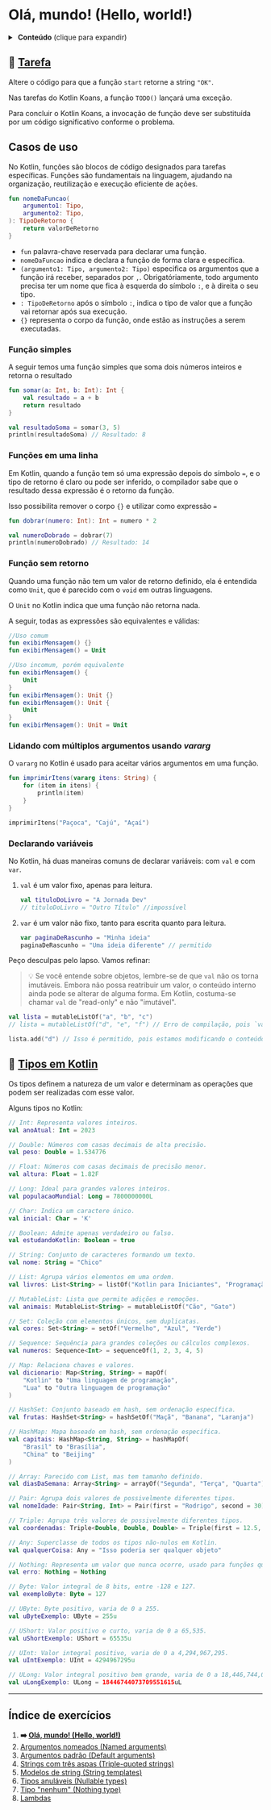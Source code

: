 # Olá, mundo! (Hello, world!)

<details>
<summary> <b>Conteúdo</b> (clique para expandir) </summary>

<!-- TOC -->

* [Olá, mundo! (Hello, world!)](#olá-mundo-hello-world)
    * [🔗 Tarefa](#-tarefa)
    * [Casos de uso](#casos-de-uso)
        * [Função simples](#função-simples)
        * [Funções em uma linha](#funções-em-uma-linha)
        * [Função sem retorno](#função-sem-retorno)
        * [Lidando com múltiplos argumentos usando _vararg_](#lidando-com-múltiplos-argumentos-usando-vararg)
        * [Declarando variáveis](#declarando-variáveis)
    * [🔗 Tipos em Kotlin](#-tipos-em-kotlin)
    * [Índice de exercícios](#índice-de-exercícios)

<!-- TOC -->

</details>

## 🔗 [Tarefa](https://play.kotlinlang.org/koans/Introduction/Hello,%20world!/Task.kt)

Altere o código para que a função `start` retorne a string `"OK"`.

Nas tarefas do Kotlin Koans, a função `TODO()` lançará uma exceção.

Para concluir o Kotlin Koans, a invocação de função deve ser substituída por um código significativo conforme o problema.

## Casos de uso

No Kotlin, funções são blocos de código designados para tarefas específicas. Funções são fundamentais na linguagem, ajudando na
organização, reutilização e execução eficiente de ações.

```kotlin
fun nomeDaFuncao(
    argumento1: Tipo,
    argumento2: Tipo,
): TipoDeRetorno {
    return valorDeRetorno
}
```

- `fun` palavra-chave reservada para declarar uma função.
- `nomeDaFuncao` indica e declara a função de forma clara e específica.
- `(argumento1: Tipo, argumento2: Tipo)` especifica os argumentos que a função irá receber, separados por `,`. Obrigatóriamente, todo
  argumento precisa ter um nome que fica à esquerda do símbolo `:`, e à direita o seu tipo.
- `: TipoDeRetorno` após o símbolo `:`, indica o tipo de valor que a função vai retornar após sua execução.
- `{}` representa o corpo da função, onde estão as instruções a serem executadas.

### Função simples

A seguir temos uma função simples que soma dois números inteiros e retorna o resultado

```kotlin
fun somar(a: Int, b: Int): Int {
    val resultado = a + b
    return resultado
}

val resultadoSoma = somar(3, 5)
println(resultadoSoma) // Resultado: 8
```

### Funções em uma linha

Em Kotlin, quando a função tem só uma expressão depois do símbolo `=`, e o tipo de retorno é claro ou pode ser inferido, o compilador sabe
que o resultado dessa expressão é o retorno da função.

Isso possibilita remover o corpo `{}` e utilizar como expressão `=`

```kotlin
fun dobrar(numero: Int): Int = numero * 2

val numeroDobrado = dobrar(7)
println(numeroDobrado) // Resultado: 14
```

### Função sem retorno

Quando uma função não tem um valor de retorno definido, ela é entendida como `Unit`, que é parecido com o `void` em outras linguagens.

O `Unit` no Kotlin indica que uma função não retorna nada.

A seguir, todas as expressões são equivalentes e válidas:

```kotlin
//Uso comum
fun exibirMensagem() {}
fun exibirMensagem() = Unit

//Uso incomum, porém equivalente
fun exibirMensagem() {
    Unit
}
fun exibirMensagem(): Unit {}
fun exibirMensagem(): Unit {
    Unit
}
fun exibirMensagem(): Unit = Unit
```

### Lidando com múltiplos argumentos usando _vararg_

O `vararg` no Kotlin é usado para aceitar vários argumentos em uma função.

```kotlin
fun imprimirItens(vararg itens: String) {
    for (item in itens) {
        println(item)
    }
}

imprimirItens("Paçoca", "Cajú", "Açaí")
```

### Declarando variáveis

No Kotlin, há duas maneiras comuns de declarar variáveis: com `val` e com `var`.

1. `val` é um valor fixo, apenas para leitura.
   ```kotlin
   val tituloDoLivro = "A Jornada Dev"
   // tituloDoLivro = "Outro Título" //impossível
   ```
2. `var` é um valor não fixo, tanto para escrita quanto para leitura.
   ```kotlin
   var paginaDeRascunho = "Minha ideia"
   paginaDeRascunho = "Uma ideia diferente" // permitido
   ```

Peço desculpas pelo lapso. Vamos refinar:

> 💡 Se você entende sobre objetos, lembre-se de que `val` não os torna imutáveis. Embora não possa reatribuir um valor, o conteúdo interno
> ainda pode se alterar de alguma forma. Em Kotlin, costuma-se chamar `val` de "read-only" e não "imutável".

```kotlin
val lista = mutableListOf("a", "b", "c")
// lista = mutableListOf("d", "e", "f") // Erro de compilação, pois `val` é só para leitura.

lista.add("d") // Isso é permitido, pois estamos modificando o conteúdo interno da lista e não reatribuindo um novo valor a ela.
```

## 🔗 [Tipos em Kotlin](https://kotlinlang.org/docs/kotlin-tour-basic-types.html)

Os tipos definem a natureza de um valor e determinam as operações que podem ser realizadas com esse valor.

Alguns tipos no Kotlin:

```kotlin
// Int: Representa valores inteiros.
val anoAtual: Int = 2023

// Double: Números com casas decimais de alta precisão.
val peso: Double = 1.534776

// Float: Números com casas decimais de precisão menor.
val altura: Float = 1.82F

// Long: Ideal para grandes valores inteiros.
val populacaoMundial: Long = 7800000000L

// Char: Indica um caractere único.
val inicial: Char = 'K'

// Boolean: Admite apenas verdadeiro ou falso.
val estudandoKotlin: Boolean = true

// String: Conjunto de caracteres formando um texto.
val nome: String = "Chico"

// List: Agrupa vários elementos em uma ordem.
val livros: List<String> = listOf("Kotlin para Iniciantes", "Programação Funcional")

// MutableList: Lista que permite adições e remoções.
val animais: MutableList<String> = mutableListOf("Cão", "Gato")

// Set: Coleção com elementos únicos, sem duplicatas.
val cores: Set<String> = setOf("Vermelho", "Azul", "Verde")

// Sequence: Sequência para grandes coleções ou cálculos complexos.
val numeros: Sequence<Int> = sequenceOf(1, 2, 3, 4, 5)

// Map: Relaciona chaves e valores.
val dicionario: Map<String, String> = mapOf(
    "Kotlin" to "Uma linguagem de programação",
    "Lua" to "Outra linguagem de programação"
)

// HashSet: Conjunto baseado em hash, sem ordenação específica.
val frutas: HashSet<String> = hashSetOf("Maçã", "Banana", "Laranja")

// HashMap: Mapa baseado em hash, sem ordenação específica.
val capitais: HashMap<String, String> = hashMapOf(
    "Brasil" to "Brasília",
    "China" to "Beijing"
)

// Array: Parecido com List, mas tem tamanho definido.
val diasDaSemana: Array<String> = arrayOf("Segunda", "Terça", "Quarta")

// Pair: Agrupa dois valores de possivelmente diferentes tipos.
val nomeIdade: Pair<String, Int> = Pair(first = "Rodrigo", second = 30)

// Triple: Agrupa três valores de possivelmente diferentes tipos.
val coordenadas: Triple<Double, Double, Double> = Triple(first = 12.5, second = 45.6, third = 78.9)

// Any: Superclasse de todos os tipos não-nulos em Kotlin.
val qualquerCoisa: Any = "Isso poderia ser qualquer objeto"

// Nothing: Representa um valor que nunca ocorre, usado para funções que nunca retornam.
val erro: Nothing = Nothing

// Byte: Valor integral de 8 bits, entre -128 e 127.
val exemploByte: Byte = 127

// UByte: Byte positivo, varia de 0 a 255.
val uByteExemplo: UByte = 255u

// UShort: Valor positivo e curto, varia de 0 a 65,535.
val uShortExemplo: UShort = 65535u

// UInt: Valor integral positivo, varia de 0 a 4,294,967,295.
val uIntExemplo: UInt = 4294967295u

// ULong: Valor integral positivo bem grande, varia de 0 a 18,446,744,073,709,551,615.
val uLongExemplo: ULong = 18446744073709551615uL
```

---

## Índice de exercícios

1. **➡️ [Olá, mundo! (Hello, world!)](
   https://github.com/rsicarelli/kotlin-koans-edu-br/blob/main/koans/src/commonMain/kotlin/com/rsicarelli/koansbr/introduction/helloWorld/README.md
   )**
2. [Argumentos nomeados (Named arguments)](https://github.com/rsicarelli/kotlin-koans-edu-br/blob/main/koans/src/commonMain/kotlin/com/rsicarelli/koansbr/introduction/namedArguments/README.md)
3. [Argumentos padrão (Default arguments)](https://github.com/rsicarelli/kotlin-koans-edu-br/blob/main/koans/src/commonMain/kotlin/com/rsicarelli/koansbr/introduction/defaultArguments/README.md)
4. [Strings com três aspas (Triple-quoted strings)](https://github.com/rsicarelli/kotlin-koans-edu-br/blob/main/koans/src/commonMain/kotlin/com/rsicarelli/koansbr/introduction/tripleQuotedStrings/README.md)
5. [Modelos de string (String templates)](https://github.com/rsicarelli/kotlin-koans-edu-br/blob/main/koans/src/commonMain/kotlin/com/rsicarelli/koansbr/introduction/stringTemplates/README.md)
6. [Tipos anuláveis (Nullable types)](https://github.com/rsicarelli/kotlin-koans-edu-br/blob/main/koans/src/commonMain/kotlin/com/rsicarelli/koansbr/introduction/nullableTypes/README.md)
7. [Tipo "nenhum" (Nothing type)](https://github.com/rsicarelli/kotlin-koans-edu-br/blob/main/koans/src/commonMain/kotlin/com/rsicarelli/koansbr/introduction/nothingType/README.md)
8. [Lambdas](https://github.com/rsicarelli/kotlin-koans-edu-br/blob/main/koans/src/commonMain/kotlin/com/rsicarelli/koansbr/introduction/lambdas/README.md)
